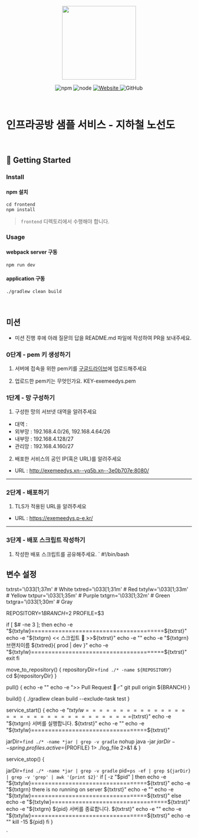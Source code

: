 <p align="center">
    <img width="200px;" src="https://raw.githubusercontent.com/woowacourse/atdd-subway-admin-frontend/master/images/main_logo.png"/>
</p>
<p align="center">
  <img alt="npm" src="https://img.shields.io/badge/npm-%3E%3D%205.5.0-blue">
  <img alt="node" src="https://img.shields.io/badge/node-%3E%3D%209.3.0-blue">
  <a href="https://edu.nextstep.camp/c/R89PYi5H" alt="nextstep atdd">
    <img alt="Website" src="https://img.shields.io/website?url=https%3A%2F%2Fedu.nextstep.camp%2Fc%2FR89PYi5H">
  </a>
  <img alt="GitHub" src="https://img.shields.io/github/license/next-step/atdd-subway-service">
</p>

<br>

# 인프라공방 샘플 서비스 - 지하철 노선도

<br>

## 🚀 Getting Started

### Install
#### npm 설치
```
cd frontend
npm install
```
> `frontend` 디렉토리에서 수행해야 합니다.

### Usage
#### webpack server 구동
```
npm run dev
```
#### application 구동
```
./gradlew clean build
```
<br>

## 미션

* 미션 진행 후에 아래 질문의 답을 README.md 파일에 작성하여 PR을 보내주세요.

### 0단계 - pem 키 생성하기

1. 서버에 접속을 위한 pem키를 [구글드라이브](https://drive.google.com/drive/folders/1dZiCUwNeH1LMglp8dyTqqsL1b2yBnzd1?usp=sharing)에 업로드해주세요

2. 업로드한 pem키는 무엇인가요.
KEY-exemeedys.pem

### 1단계 - 망 구성하기
1. 구성한 망의 서브넷 대역을 알려주세요
- 대역 :   
- 외부망 : 192.168.4.0/26, 192.168.4.64/26  
- 내부망 : 192.168.4.128/27  
- 관리망 : 192.168.4.160/27  

2. 배포한 서비스의 공인 IP(혹은 URL)를 알려주세요

- URL : http://exemeedys.xn--yq5b.xn--3e0b707e:8080/



---

### 2단계 - 배포하기
1. TLS가 적용된 URL을 알려주세요

- URL : https://exemeedys.p-e.kr/

---

### 3단계 - 배포 스크립트 작성하기

1. 작성한 배포 스크립트를 공유해주세요.
`
#!/bin/bash

## 변수 설정

txtrst='\033[1;37m' # White
txtred='\033[1;31m' # Red
txtylw='\033[1;33m' # Yellow
txtpur='\033[1;35m' # Purple
txtgrn='\033[1;32m' # Green
txtgra='\033[1;30m' # Gray

REPOSITORY=$1
BRANCH=$2
PROFILE=$3

if [ $# -ne 3 ]; then
    echo -e "${txtylw}=======================================${txtrst}"
    echo -e "${txtgrn}  << 스크립트 🧐 >>${txtrst}"
    echo -e ""
    echo -e "${txtgrn}  브랜치이름 ${txtred}{ prod | dev }"
    echo -e "${txtylw}=======================================${txtrst}"
    exit
fi

move_to_repository() {
  repositoryDir=`find ./* -name ${REPOSITORY}`  
  cd ${repositoryDir}
}

pull() {
  echo -e ""
  echo -e ">> Pull Request 🏃♂️"
  git pull origin ${BRANCH}
}

build() {
  ./gradlew clean build --exclude-task test
}

service_start() {
  echo -e "${txtylw}==================================${txtrst}"
  echo -e "${txtgrn}        서버를 실행합니다.        ${txtrst}"
  echo -e ""
  echo -e "${txtylw}==================================${txtrst}"

  jarDir=`find ./* -name *jar | grep -v gradle`
  nohup java -jar ${jarDir} --spring.profiles.active=${PROFILE} 1> ./log_file 2>&1 &
}

service_stop() {	

  jarDir=`find ./* -name *jar | grep -v gradle`
  pid=`ps -ef | grep ${jarDir} | grep -v 'grep' | awk '{print $2}'`
  if [ -z "$pid" ] 
  then
   echo -e "${txtylw}==================================${txtrst}"
   echo -e "${txtgrn}  there is no running on server   ${txtrst}"
   echo -e ""
   echo -e "${txtylw}==================================${txtrst}"
  else 
    echo -e "${txtylw}==================================${txtrst}"
    echo -e "${txtgrn} ${pid} 서버를 종료합니다.        ${txtrst}"
    echo -e ""
    echo -e "${txtylw}==================================${txtrst}"
    echo -e ""
    kill -15 ${pid}
  fi
}

`

